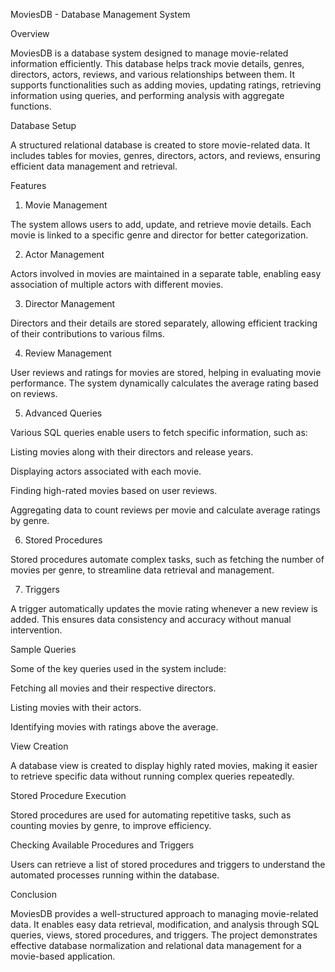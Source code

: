 MoviesDB - Database Management System

Overview

MoviesDB is a database system designed to manage movie-related information efficiently. This database helps track movie details, genres, directors, actors, reviews, and various relationships between them. It supports functionalities such as adding movies, updating ratings, retrieving information using queries, and performing analysis with aggregate functions.

Database Setup

A structured relational database is created to store movie-related data. It includes tables for movies, genres, directors, actors, and reviews, ensuring efficient data management and retrieval.

Features

1. Movie Management

The system allows users to add, update, and retrieve movie details. Each movie is linked to a specific genre and director for better categorization.

2. Actor Management

Actors involved in movies are maintained in a separate table, enabling easy association of multiple actors with different movies.

3. Director Management

Directors and their details are stored separately, allowing efficient tracking of their contributions to various films.

4. Review Management

User reviews and ratings for movies are stored, helping in evaluating movie performance. The system dynamically calculates the average rating based on reviews.

5. Advanced Queries

Various SQL queries enable users to fetch specific information, such as:

Listing movies along with their directors and release years.

Displaying actors associated with each movie.

Finding high-rated movies based on user reviews.

Aggregating data to count reviews per movie and calculate average ratings by genre.

6. Stored Procedures

Stored procedures automate complex tasks, such as fetching the number of movies per genre, to streamline data retrieval and management.

7. Triggers

A trigger automatically updates the movie rating whenever a new review is added. This ensures data consistency and accuracy without manual intervention.

Sample Queries

Some of the key queries used in the system include:

Fetching all movies and their respective directors.

Listing movies with their actors.

Identifying movies with ratings above the average.

View Creation

A database view is created to display highly rated movies, making it easier to retrieve specific data without running complex queries repeatedly.

Stored Procedure Execution

Stored procedures are used for automating repetitive tasks, such as counting movies by genre, to improve efficiency.

Checking Available Procedures and Triggers

Users can retrieve a list of stored procedures and triggers to understand the automated processes running within the database.

Conclusion

MoviesDB provides a well-structured approach to managing movie-related data. It enables easy data retrieval, modification, and analysis through SQL queries, views, stored procedures, and triggers. The project demonstrates effective database normalization and relational data management for a movie-based application.

